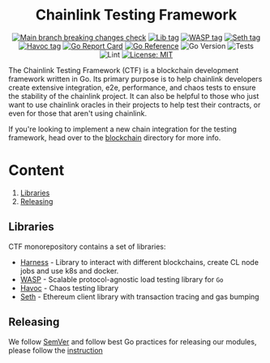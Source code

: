 <div align="center">

# Chainlink Testing Framework

[![Main branch breaking changes check](https://github.com/smartcontractkit/chainlink-testing-framework/actions/workflows/rc-breaking-changes.yaml/badge.svg)](https://github.com/smartcontractkit/chainlink-testing-framework/actions/workflows/rc-breaking-changes.yaml)
[![Lib tag](https://img.shields.io/github/v/tag/smartcontractkit/chainlink-testing-framework?filter=%2Alib%2A)](https://github.com/smartcontractkit/chainlink-testing-framework/tags)
[![WASP tag](https://img.shields.io/github/v/tag/smartcontractkit/chainlink-testing-framework?filter=%2Awasp%2A)](https://github.com/smartcontractkit/chainlink-testing-framework/tags)
[![Seth tag](https://img.shields.io/github/v/tag/smartcontractkit/chainlink-testing-framework?filter=%2Aseth%2A)](https://github.com/smartcontractkit/chainlink-testing-framework/tags)
[![Havoc tag](https://img.shields.io/github/v/tag/smartcontractkit/chainlink-testing-framework?filter=%2Ahavoc%2A)](https://github.com/smartcontractkit/chainlink-testing-framework/tags)
[![Go Report Card](https://goreportcard.com/badge/github.com/smartcontractkit/chainlink-testing-framework)](https://goreportcard.com/report/github.com/smartcontractkit/chainlink-testing-framework)
[![Go Reference](https://pkg.go.dev/badge/github.com/smartcontractkit/chainlink-testing-framework.svg)](https://pkg.go.dev/github.com/smartcontractkit/chainlink-testing-framework/lib)
![Go Version](https://img.shields.io/github/go-mod/go-version/smartcontractkit/chainlink-testing-framework?filename=./lib/go.mod)
![Tests](https://github.com/smartcontractkit/chainlink-testing-framework/actions/workflows/test.yaml/badge.svg)
![Lint](https://github.com/smartcontractkit/chainlink-testing-framework/actions/workflows/lint.yaml/badge.svg)
[![License: MIT](https://img.shields.io/badge/License-MIT-yellow.svg)](https://opensource.org/licenses/MIT)

</div>

The Chainlink Testing Framework (CTF) is a blockchain development framework written in Go. Its primary purpose is to help chainlink developers create extensive integration, e2e, performance, and chaos tests to ensure the stability of the chainlink project. It can also be helpful to those who just want to use chainlink oracles in their projects to help test their contracts, or even for those that aren't using chainlink.

If you're looking to implement a new chain integration for the testing framework, head over to the [blockchain](./blockchain/) directory for more info.

# Content

1. [Libraries](#libraries)
2. [Releasing](#releasing)

## Libraries

CTF monorepository contains a set of libraries:

- [Harness](lib/README.md) - Library to interact with different blockchains, create CL node jobs and use k8s and docker.
- [WASP](wasp/README.md) - Scalable protocol-agnostic load testing library for `Go`
- [Havoc](havoc/README.md) - Chaos testing library
- [Seth](seth/README.md) - Ethereum client library with transaction tracing and gas bumping

## Releasing

We follow [SemVer](https://semver.org/) and follow best Go practices for releasing our modules, please follow the [instruction](RELEASE.md)